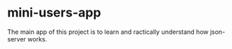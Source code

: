 # mini-users-app

The main app of this project is to learn and ractically understand how json-server works.